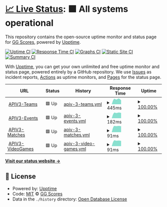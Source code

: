 # [📈 Live Status](https://ggscores.github.io/esports-data-provider-status): <!--live status--> **🟩 All systems operational**

This repository contains the open-source uptime monitor and status page for [GG Scores](https://ggscores.com), powered by [Upptime](https://github.com/upptime/upptime).

[![Uptime CI](https://github.com/ggscores/esports-data-provider-status/workflows/Uptime%20CI/badge.svg)](https://github.com/ggscores/esports-data-provider-status/actions?query=workflow%3A%22Uptime+CI%22)
[![Response Time CI](https://github.com/ggscores/esports-data-provider-status/workflows/Response%20Time%20CI/badge.svg)](https://github.com/ggscores/esports-data-provider-status/actions?query=workflow%3A%22Response+Time+CI%22)
[![Graphs CI](https://github.com/ggscores/esports-data-provider-status/workflows/Graphs%20CI/badge.svg)](https://github.com/ggscores/esports-data-provider-status/actions?query=workflow%3A%22Graphs+CI%22)
[![Static Site CI](https://github.com/ggscores/esports-data-provider-status/workflows/Static%20Site%20CI/badge.svg)](https://github.com/ggscores/esports-data-provider-status/actions?query=workflow%3A%22Static+Site+CI%22)
[![Summary CI](https://github.com/ggscores/esports-data-provider-status/workflows/Summary%20CI/badge.svg)](https://github.com/ggscores/esports-data-provider-status/actions?query=workflow%3A%22Summary+CI%22)

With [Upptime](https://upptime.js.org), you can get your own unlimited and free uptime monitor and status page, powered entirely by a GitHub repository. We use [Issues](https://github.com/ggscores/esports-data-provider-status/issues) as incident reports, [Actions](https://github.com/ggscores/esports-data-provider-status/actions) as uptime monitors, and [Pages](https://ggscores.github.io/esports-data-provider-status) for the status page.

<!--start: status pages-->
<!-- This summary is generated by Upptime (https://github.com/upptime/upptime) -->
<!-- Do not edit this manually, your changes will be overwritten -->
<!-- prettier-ignore -->
| URL | Status | History | Response Time | Uptime |
| --- | ------ | ------- | ------------- | ------ |
| <img alt="" src="https://favicons.githubusercontent.com/apiv3.esports-data-provider.com" height="13"> [APIV3-Teams](https://apiv3.esports-data-provider.com/teams) | 🟩 Up | [apiv-3-teams.yml](https://github.com/ggscores/esports-data-provider-status/commits/HEAD/history/apiv-3-teams.yml) | <details><summary><img alt="Response time graph" src="./graphs/apiv-3-teams/response-time-week.png" height="20"> 445ms</summary><br><a href="https://ggscores.github.io/esports-data-provider-status/history/apiv-3-teams"><img alt="Response time 445" src="https://img.shields.io/endpoint?url=https%3A%2F%2Fraw.githubusercontent.com%2Fggscores%2Fesports-data-provider-status%2FHEAD%2Fapi%2Fapiv-3-teams%2Fresponse-time.json"></a><br><a href="https://ggscores.github.io/esports-data-provider-status/history/apiv-3-teams"><img alt="24-hour response time 655" src="https://img.shields.io/endpoint?url=https%3A%2F%2Fraw.githubusercontent.com%2Fggscores%2Fesports-data-provider-status%2FHEAD%2Fapi%2Fapiv-3-teams%2Fresponse-time-day.json"></a><br><a href="https://ggscores.github.io/esports-data-provider-status/history/apiv-3-teams"><img alt="7-day response time 445" src="https://img.shields.io/endpoint?url=https%3A%2F%2Fraw.githubusercontent.com%2Fggscores%2Fesports-data-provider-status%2FHEAD%2Fapi%2Fapiv-3-teams%2Fresponse-time-week.json"></a><br><a href="https://ggscores.github.io/esports-data-provider-status/history/apiv-3-teams"><img alt="30-day response time 445" src="https://img.shields.io/endpoint?url=https%3A%2F%2Fraw.githubusercontent.com%2Fggscores%2Fesports-data-provider-status%2FHEAD%2Fapi%2Fapiv-3-teams%2Fresponse-time-month.json"></a><br><a href="https://ggscores.github.io/esports-data-provider-status/history/apiv-3-teams"><img alt="1-year response time 445" src="https://img.shields.io/endpoint?url=https%3A%2F%2Fraw.githubusercontent.com%2Fggscores%2Fesports-data-provider-status%2FHEAD%2Fapi%2Fapiv-3-teams%2Fresponse-time-year.json"></a></details> | <details><summary><a href="https://ggscores.github.io/esports-data-provider-status/history/apiv-3-teams">100.00%</a></summary><a href="https://ggscores.github.io/esports-data-provider-status/history/apiv-3-teams"><img alt="All-time uptime 100.00%" src="https://img.shields.io/endpoint?url=https%3A%2F%2Fraw.githubusercontent.com%2Fggscores%2Fesports-data-provider-status%2FHEAD%2Fapi%2Fapiv-3-teams%2Fuptime.json"></a><br><a href="https://ggscores.github.io/esports-data-provider-status/history/apiv-3-teams"><img alt="24-hour uptime 100.00%" src="https://img.shields.io/endpoint?url=https%3A%2F%2Fraw.githubusercontent.com%2Fggscores%2Fesports-data-provider-status%2FHEAD%2Fapi%2Fapiv-3-teams%2Fuptime-day.json"></a><br><a href="https://ggscores.github.io/esports-data-provider-status/history/apiv-3-teams"><img alt="7-day uptime 100.00%" src="https://img.shields.io/endpoint?url=https%3A%2F%2Fraw.githubusercontent.com%2Fggscores%2Fesports-data-provider-status%2FHEAD%2Fapi%2Fapiv-3-teams%2Fuptime-week.json"></a><br><a href="https://ggscores.github.io/esports-data-provider-status/history/apiv-3-teams"><img alt="30-day uptime 100.00%" src="https://img.shields.io/endpoint?url=https%3A%2F%2Fraw.githubusercontent.com%2Fggscores%2Fesports-data-provider-status%2FHEAD%2Fapi%2Fapiv-3-teams%2Fuptime-month.json"></a><br><a href="https://ggscores.github.io/esports-data-provider-status/history/apiv-3-teams"><img alt="1-year uptime 100.00%" src="https://img.shields.io/endpoint?url=https%3A%2F%2Fraw.githubusercontent.com%2Fggscores%2Fesports-data-provider-status%2FHEAD%2Fapi%2Fapiv-3-teams%2Fuptime-year.json"></a></details>
| <img alt="" src="https://favicons.githubusercontent.com/apiv3.esports-data-provider.com" height="13"> [APIV3-Events](https://apiv3.esports-data-provider.com/events) | 🟩 Up | [apiv-3-events.yml](https://github.com/ggscores/esports-data-provider-status/commits/HEAD/history/apiv-3-events.yml) | <details><summary><img alt="Response time graph" src="./graphs/apiv-3-events/response-time-week.png" height="20"> 182ms</summary><br><a href="https://ggscores.github.io/esports-data-provider-status/history/apiv-3-events"><img alt="Response time 182" src="https://img.shields.io/endpoint?url=https%3A%2F%2Fraw.githubusercontent.com%2Fggscores%2Fesports-data-provider-status%2FHEAD%2Fapi%2Fapiv-3-events%2Fresponse-time.json"></a><br><a href="https://ggscores.github.io/esports-data-provider-status/history/apiv-3-events"><img alt="24-hour response time 292" src="https://img.shields.io/endpoint?url=https%3A%2F%2Fraw.githubusercontent.com%2Fggscores%2Fesports-data-provider-status%2FHEAD%2Fapi%2Fapiv-3-events%2Fresponse-time-day.json"></a><br><a href="https://ggscores.github.io/esports-data-provider-status/history/apiv-3-events"><img alt="7-day response time 182" src="https://img.shields.io/endpoint?url=https%3A%2F%2Fraw.githubusercontent.com%2Fggscores%2Fesports-data-provider-status%2FHEAD%2Fapi%2Fapiv-3-events%2Fresponse-time-week.json"></a><br><a href="https://ggscores.github.io/esports-data-provider-status/history/apiv-3-events"><img alt="30-day response time 182" src="https://img.shields.io/endpoint?url=https%3A%2F%2Fraw.githubusercontent.com%2Fggscores%2Fesports-data-provider-status%2FHEAD%2Fapi%2Fapiv-3-events%2Fresponse-time-month.json"></a><br><a href="https://ggscores.github.io/esports-data-provider-status/history/apiv-3-events"><img alt="1-year response time 182" src="https://img.shields.io/endpoint?url=https%3A%2F%2Fraw.githubusercontent.com%2Fggscores%2Fesports-data-provider-status%2FHEAD%2Fapi%2Fapiv-3-events%2Fresponse-time-year.json"></a></details> | <details><summary><a href="https://ggscores.github.io/esports-data-provider-status/history/apiv-3-events">100.00%</a></summary><a href="https://ggscores.github.io/esports-data-provider-status/history/apiv-3-events"><img alt="All-time uptime 100.00%" src="https://img.shields.io/endpoint?url=https%3A%2F%2Fraw.githubusercontent.com%2Fggscores%2Fesports-data-provider-status%2FHEAD%2Fapi%2Fapiv-3-events%2Fuptime.json"></a><br><a href="https://ggscores.github.io/esports-data-provider-status/history/apiv-3-events"><img alt="24-hour uptime 100.00%" src="https://img.shields.io/endpoint?url=https%3A%2F%2Fraw.githubusercontent.com%2Fggscores%2Fesports-data-provider-status%2FHEAD%2Fapi%2Fapiv-3-events%2Fuptime-day.json"></a><br><a href="https://ggscores.github.io/esports-data-provider-status/history/apiv-3-events"><img alt="7-day uptime 100.00%" src="https://img.shields.io/endpoint?url=https%3A%2F%2Fraw.githubusercontent.com%2Fggscores%2Fesports-data-provider-status%2FHEAD%2Fapi%2Fapiv-3-events%2Fuptime-week.json"></a><br><a href="https://ggscores.github.io/esports-data-provider-status/history/apiv-3-events"><img alt="30-day uptime 100.00%" src="https://img.shields.io/endpoint?url=https%3A%2F%2Fraw.githubusercontent.com%2Fggscores%2Fesports-data-provider-status%2FHEAD%2Fapi%2Fapiv-3-events%2Fuptime-month.json"></a><br><a href="https://ggscores.github.io/esports-data-provider-status/history/apiv-3-events"><img alt="1-year uptime 100.00%" src="https://img.shields.io/endpoint?url=https%3A%2F%2Fraw.githubusercontent.com%2Fggscores%2Fesports-data-provider-status%2FHEAD%2Fapi%2Fapiv-3-events%2Fuptime-year.json"></a></details>
| <img alt="" src="https://favicons.githubusercontent.com/apiv3.esports-data-provider.com" height="13"> [APIV3-Matches](https://apiv3.esports-data-provider.com/matches) | 🟩 Up | [apiv-3-matches.yml](https://github.com/ggscores/esports-data-provider-status/commits/HEAD/history/apiv-3-matches.yml) | <details><summary><img alt="Response time graph" src="./graphs/apiv-3-matches/response-time-week.png" height="20"> 91ms</summary><br><a href="https://ggscores.github.io/esports-data-provider-status/history/apiv-3-matches"><img alt="Response time 91" src="https://img.shields.io/endpoint?url=https%3A%2F%2Fraw.githubusercontent.com%2Fggscores%2Fesports-data-provider-status%2FHEAD%2Fapi%2Fapiv-3-matches%2Fresponse-time.json"></a><br><a href="https://ggscores.github.io/esports-data-provider-status/history/apiv-3-matches"><img alt="24-hour response time 144" src="https://img.shields.io/endpoint?url=https%3A%2F%2Fraw.githubusercontent.com%2Fggscores%2Fesports-data-provider-status%2FHEAD%2Fapi%2Fapiv-3-matches%2Fresponse-time-day.json"></a><br><a href="https://ggscores.github.io/esports-data-provider-status/history/apiv-3-matches"><img alt="7-day response time 91" src="https://img.shields.io/endpoint?url=https%3A%2F%2Fraw.githubusercontent.com%2Fggscores%2Fesports-data-provider-status%2FHEAD%2Fapi%2Fapiv-3-matches%2Fresponse-time-week.json"></a><br><a href="https://ggscores.github.io/esports-data-provider-status/history/apiv-3-matches"><img alt="30-day response time 91" src="https://img.shields.io/endpoint?url=https%3A%2F%2Fraw.githubusercontent.com%2Fggscores%2Fesports-data-provider-status%2FHEAD%2Fapi%2Fapiv-3-matches%2Fresponse-time-month.json"></a><br><a href="https://ggscores.github.io/esports-data-provider-status/history/apiv-3-matches"><img alt="1-year response time 91" src="https://img.shields.io/endpoint?url=https%3A%2F%2Fraw.githubusercontent.com%2Fggscores%2Fesports-data-provider-status%2FHEAD%2Fapi%2Fapiv-3-matches%2Fresponse-time-year.json"></a></details> | <details><summary><a href="https://ggscores.github.io/esports-data-provider-status/history/apiv-3-matches">100.00%</a></summary><a href="https://ggscores.github.io/esports-data-provider-status/history/apiv-3-matches"><img alt="All-time uptime 100.00%" src="https://img.shields.io/endpoint?url=https%3A%2F%2Fraw.githubusercontent.com%2Fggscores%2Fesports-data-provider-status%2FHEAD%2Fapi%2Fapiv-3-matches%2Fuptime.json"></a><br><a href="https://ggscores.github.io/esports-data-provider-status/history/apiv-3-matches"><img alt="24-hour uptime 100.00%" src="https://img.shields.io/endpoint?url=https%3A%2F%2Fraw.githubusercontent.com%2Fggscores%2Fesports-data-provider-status%2FHEAD%2Fapi%2Fapiv-3-matches%2Fuptime-day.json"></a><br><a href="https://ggscores.github.io/esports-data-provider-status/history/apiv-3-matches"><img alt="7-day uptime 100.00%" src="https://img.shields.io/endpoint?url=https%3A%2F%2Fraw.githubusercontent.com%2Fggscores%2Fesports-data-provider-status%2FHEAD%2Fapi%2Fapiv-3-matches%2Fuptime-week.json"></a><br><a href="https://ggscores.github.io/esports-data-provider-status/history/apiv-3-matches"><img alt="30-day uptime 100.00%" src="https://img.shields.io/endpoint?url=https%3A%2F%2Fraw.githubusercontent.com%2Fggscores%2Fesports-data-provider-status%2FHEAD%2Fapi%2Fapiv-3-matches%2Fuptime-month.json"></a><br><a href="https://ggscores.github.io/esports-data-provider-status/history/apiv-3-matches"><img alt="1-year uptime 100.00%" src="https://img.shields.io/endpoint?url=https%3A%2F%2Fraw.githubusercontent.com%2Fggscores%2Fesports-data-provider-status%2FHEAD%2Fapi%2Fapiv-3-matches%2Fuptime-year.json"></a></details>
| <img alt="" src="https://favicons.githubusercontent.com/apiv3.esports-data-provider.com" height="13"> [APIV3-VideoGames](https://apiv3.esports-data-provider.com/videogames) | 🟩 Up | [apiv-3-video-games.yml](https://github.com/ggscores/esports-data-provider-status/commits/HEAD/history/apiv-3-video-games.yml) | <details><summary><img alt="Response time graph" src="./graphs/apiv-3-video-games/response-time-week.png" height="20"> 91ms</summary><br><a href="https://ggscores.github.io/esports-data-provider-status/history/apiv-3-video-games"><img alt="Response time 91" src="https://img.shields.io/endpoint?url=https%3A%2F%2Fraw.githubusercontent.com%2Fggscores%2Fesports-data-provider-status%2FHEAD%2Fapi%2Fapiv-3-video-games%2Fresponse-time.json"></a><br><a href="https://ggscores.github.io/esports-data-provider-status/history/apiv-3-video-games"><img alt="24-hour response time 144" src="https://img.shields.io/endpoint?url=https%3A%2F%2Fraw.githubusercontent.com%2Fggscores%2Fesports-data-provider-status%2FHEAD%2Fapi%2Fapiv-3-video-games%2Fresponse-time-day.json"></a><br><a href="https://ggscores.github.io/esports-data-provider-status/history/apiv-3-video-games"><img alt="7-day response time 91" src="https://img.shields.io/endpoint?url=https%3A%2F%2Fraw.githubusercontent.com%2Fggscores%2Fesports-data-provider-status%2FHEAD%2Fapi%2Fapiv-3-video-games%2Fresponse-time-week.json"></a><br><a href="https://ggscores.github.io/esports-data-provider-status/history/apiv-3-video-games"><img alt="30-day response time 91" src="https://img.shields.io/endpoint?url=https%3A%2F%2Fraw.githubusercontent.com%2Fggscores%2Fesports-data-provider-status%2FHEAD%2Fapi%2Fapiv-3-video-games%2Fresponse-time-month.json"></a><br><a href="https://ggscores.github.io/esports-data-provider-status/history/apiv-3-video-games"><img alt="1-year response time 91" src="https://img.shields.io/endpoint?url=https%3A%2F%2Fraw.githubusercontent.com%2Fggscores%2Fesports-data-provider-status%2FHEAD%2Fapi%2Fapiv-3-video-games%2Fresponse-time-year.json"></a></details> | <details><summary><a href="https://ggscores.github.io/esports-data-provider-status/history/apiv-3-video-games">100.00%</a></summary><a href="https://ggscores.github.io/esports-data-provider-status/history/apiv-3-video-games"><img alt="All-time uptime 100.00%" src="https://img.shields.io/endpoint?url=https%3A%2F%2Fraw.githubusercontent.com%2Fggscores%2Fesports-data-provider-status%2FHEAD%2Fapi%2Fapiv-3-video-games%2Fuptime.json"></a><br><a href="https://ggscores.github.io/esports-data-provider-status/history/apiv-3-video-games"><img alt="24-hour uptime 100.00%" src="https://img.shields.io/endpoint?url=https%3A%2F%2Fraw.githubusercontent.com%2Fggscores%2Fesports-data-provider-status%2FHEAD%2Fapi%2Fapiv-3-video-games%2Fuptime-day.json"></a><br><a href="https://ggscores.github.io/esports-data-provider-status/history/apiv-3-video-games"><img alt="7-day uptime 100.00%" src="https://img.shields.io/endpoint?url=https%3A%2F%2Fraw.githubusercontent.com%2Fggscores%2Fesports-data-provider-status%2FHEAD%2Fapi%2Fapiv-3-video-games%2Fuptime-week.json"></a><br><a href="https://ggscores.github.io/esports-data-provider-status/history/apiv-3-video-games"><img alt="30-day uptime 100.00%" src="https://img.shields.io/endpoint?url=https%3A%2F%2Fraw.githubusercontent.com%2Fggscores%2Fesports-data-provider-status%2FHEAD%2Fapi%2Fapiv-3-video-games%2Fuptime-month.json"></a><br><a href="https://ggscores.github.io/esports-data-provider-status/history/apiv-3-video-games"><img alt="1-year uptime 100.00%" src="https://img.shields.io/endpoint?url=https%3A%2F%2Fraw.githubusercontent.com%2Fggscores%2Fesports-data-provider-status%2FHEAD%2Fapi%2Fapiv-3-video-games%2Fuptime-year.json"></a></details>

<!--end: status pages-->

[**Visit our status website →**](https://ggscores.github.io/esports-data-provider-status)

## 📄 License

- Powered by: [Upptime](https://github.com/upptime/upptime)
- Code: [MIT](./LICENSE) © [GG Scores](https://ggscores.com)
- Data in the `./history` directory: [Open Database License](https://opendatacommons.org/licenses/odbl/1-0/)
